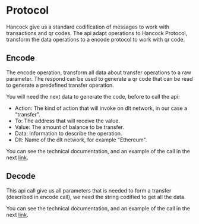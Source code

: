 # Protocol

Hancock give us a standard codification of messages to work with transactions and qr codes. The api adapt operations to Hancock Protocol, transform the data operations to a encode protocol to work with qr code.

## Encode

The encode operation, transform all data about transfer operations to a raw parameter. The respond can be used to generate a qr code that can be read to generate a predefined transfer operation.

You will need the next data to generate the code, before to call the api:
 - Action: The kind of action that will invoke on dlt network, in our case a "transfer".
 - To: The address that will receive the value.
 - Value: The amount of balance to be transfer.
 - Data: Information to describe the operation.
 - Dlt: Name of the dlt network, for example "Ethereum".

You can see the technical documentation, and an example of the call in the next <a href="https://bbva.github.io/hancock-dlt-adapter/api.html#encode">link</a>.

## Decode 

This api call give us all parameters that is needed to form a transfer (described in encode call), we need the string codified to get all the data.

You can see the technical documentation, and an example of the call in the next <a href="https://bbva.github.io/hancock-dlt-adapter/api.html#decode">link</a>.